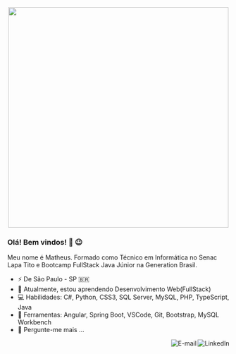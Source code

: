 <div align="center">
<img src="https://user-images.githubusercontent.com/42879442/146641244-6f99f938-c8c7-427a-be00-63fb10327f47.png" width="500" align="center">
</div>

### Olá! Bem vindos! 👋 😉

Meu nome é Matheus. Formado como Técnico em Informática no Senac Lapa Tito e Bootcamp FullStack Java Júnior na Generation Brasil.

-  ⚡ De São Paulo - SP 🇧🇷
- 🌱 Atualmente, estou aprendendo Desenvolvimento Web(FullStack)
- 💻 Habilidades: C#, Python, CSS3, SQL Server, MySQL, PHP, TypeScript, Java
- 💼 Ferramentas: Angular, Spring Boot, VSCode, Git, Bootstrap, MySQL Workbench
- 💬 Pergunte-me mais ...


<a href="https://www.linkedin.com/in/matheus-monteiro-41b54a181/">
  <img align="right" alt="LinkedIn" src="https://img.shields.io/badge/-LinkedIn-blue?style=flat-square&logo=Linkedin&logoColor=white&link=https://www.linkedin.com/in/isadora-rodrigues-stangarlin-48402b141/"/>
</a>
<a href="mailto:matheus.malmeida7@gmail.com">
  <img align="right" alt="E-mail" src="https://img.shields.io/badge/-Fale%20comigo!-brightgreen"/>
</a>
